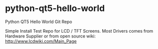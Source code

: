 # python-qt5-hello-world
Python QT5 Hello World Git Repo

Simple Install Test Repo for LCD / TFT Screens.
Most Drivers comes from Hardware Supplier or from open source wiki:
http://www.lcdwiki.com/Main_Page